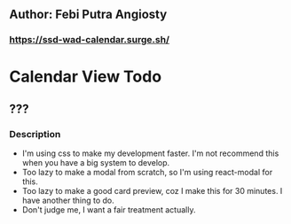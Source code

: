 ## Author: Febi Putra Angiosty
### https://ssd-wad-calendar.surge.sh/
# Calendar View Todo
## ???

### Description
- I'm using css to make my development faster. I'm not recommend this when you have a big system to develop.
- Too lazy to make a modal from scratch, so I'm using react-modal for this.
- Too lazy to make a good card preview, coz I make this for 30 minutes. I have another thing to do.
- Don't judge me, I want a fair treatment actually.